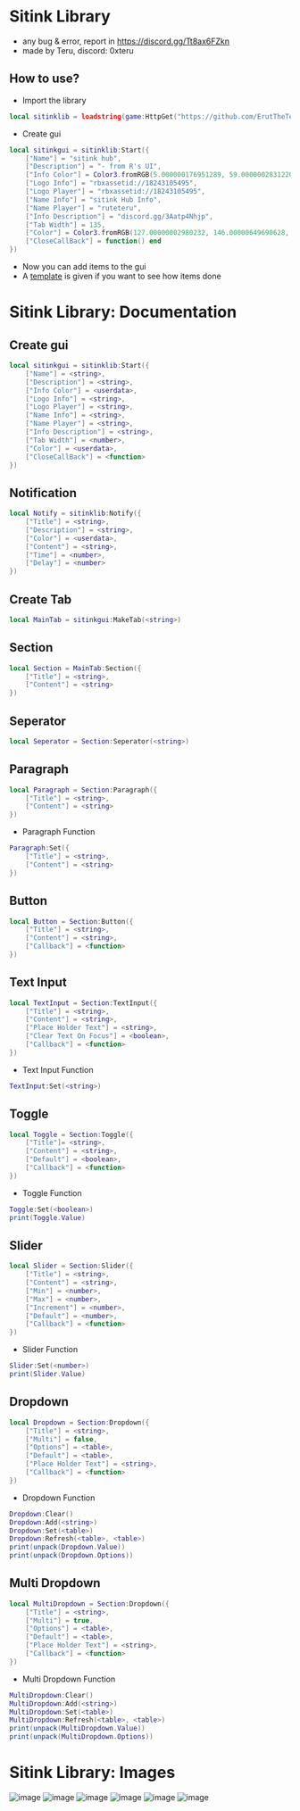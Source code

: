 # Sitink Library
- any bug & error, report in https://discord.gg/Tt8ax6FZkn
- made by Teru, discord: 0xteru
## How to use?
- Import the library
```lua
local sitinklib = loadstring(game:HttpGet("https://github.com/ErutTheTeru/uilibrary/blob/main/Sitink%20Lib/Source.lua?raw=true"))()
```
- Create gui
```lua
local sitinkgui = sitinklib:Start({
    ["Name"] = "sitink hub",
    ["Description"] = "- from R's UI",
    ["Info Color"] = Color3.fromRGB(5.000000176951289, 59.00000028312206, 113.00000086426735),
    ["Logo Info"] = "rbxassetid://18243105495",
    ["Logo Player"] = "rbxassetid://18243105495",
    ["Name Info"] = "sitink Hub Info",
    ["Name Player"] = "ruteteru",
    ["Info Description"] = "discord.gg/3Aatp4Nhjp",
    ["Tab Width"] = 135,
    ["Color"] = Color3.fromRGB(127.00000002980232, 146.00000649690628, 242.00000077486038),
    ["CloseCallBack"] = function() end
})
```
- Now you can add items to the gui
- A [template](Example.lua) is given if you want to see how items done
# Sitink Library: Documentation
## Create gui
```lua
local sitinkgui = sitinklib:Start({
    ["Name"] = <string>,
    ["Description"] = <string>,
    ["Info Color"] = <userdata>,
    ["Logo Info"] = <string>,
    ["Logo Player"] = <string>,
    ["Name Info"] = <string>,
    ["Name Player"] = <string>,
    ["Info Description"] = <string>,
    ["Tab Width"] = <number>,
    ["Color"] = <userdata>,
    ["CloseCallBack"] = <function>
})
```
## Notification
```lua
local Notify = sitinklib:Notify({
	["Title"] = <string>,
	["Description"] = <string>,
	["Color"] = <userdata>,
	["Content"] = <string>,
	["Time"] = <number>,
	["Delay"] = <number>
})
```
## Create Tab
```lua
local MainTab = sitinkgui:MakeTab(<string>)
```
## Section
```lua
local Section = MainTab:Section({
    ["Title"] = <string>,
    ["Content"] = <string>
})
```
## Seperator
```lua
local Seperator = Section:Seperator(<string>)
```
## Paragraph
```lua
local Paragraph = Section:Paragraph({
    ["Title"] = <string>,
    ["Content"] = <string>
})
```
- Paragraph Function
```lua
Paragraph:Set({
    ["Title"] = <string>,
    ["Content"] = <string>
})
```
## Button
```lua
local Button = Section:Button({
    ["Title"] = <string>,
    ["Content"] = <string>,
    ["Callback"] = <function>
})
```
## Text Input
```lua
local TextInput = Section:TextInput({
    ["Title"] = <string>,
    ["Content"] = <string>,
    ["Place Holder Text"] = <string>,
    ["Clear Text On Focus"] = <boolean>,
    ["Callback"] = <function>
})
```
- Text Input Function
```lua
TextInput:Set(<string>)
```
## Toggle
```lua
local Toggle = Section:Toggle({
	["Title"]= <string>,
	["Content"] = <string>,
	["Default"] = <boolean>,
	["Callback"] = <function>
})
```
- Toggle Function
```lua
Toggle:Set(<boolean>)
print(Toggle.Value)
```
## Slider
```lua
local Slider = Section:Slider({
    ["Title"] = <string>,
    ["Content"] = <string>,
    ["Min"] = <number>,
    ["Max"] = <number>,
    ["Increment"] = <number>,
    ["Default"] = <number>,
    ["Callback"] = <function>
})
```
- Slider Function
```lua
Slider:Set(<number>)
print(Slider.Value)
```
## Dropdown
```lua
local Dropdown = Section:Dropdown({
    ["Title"] = <string>,
    ["Multi"] = false,
    ["Options"] = <table>,
    ["Default"] = <table>,
    ["Place Holder Text"] = <string>,
    ["Callback"] = <function>
})
```
- Dropdown Function
```lua
Dropdown:Clear()
Dropdown:Add(<string>)
Dropdown:Set(<table>)
Dropdown:Refresh(<table>, <table>)
print(unpack(Dropdown.Value))
print(unpack(Dropdown.Options))
```
## Multi Dropdown
```lua
local MultiDropdown = Section:Dropdown({
    ["Title"] = <string>,
    ["Multi"] = true,
    ["Options"] = <table>,
    ["Default"] = <table>,
    ["Place Holder Text"] = <string>,
    ["Callback"] = <function>
})
```
- Multi Dropdown Function
```lua
MultiDropdown:Clear()
MultiDropdown:Add(<string>)
MultiDropdown:Set(<table>)
MultiDropdown:Refresh(<table>, <table>)
print(unpack(MultiDropdown.Value))
print(unpack(MultiDropdown.Options))
```
# Sitink Library: Images
![image](https://github.com/user-attachments/assets/4414c1a0-91fb-4487-85e5-206840984cc3)
![image](https://github.com/user-attachments/assets/04a6f7e2-d34f-4cc4-b7ec-68d666a8bb69)
![image](https://github.com/user-attachments/assets/f0b9bdf3-ef6f-4232-844d-54d0d184ec88)
![image](https://github.com/user-attachments/assets/ca18d86c-8a98-4a6b-a4dd-19821311153d)
![image](https://github.com/user-attachments/assets/a1001cb8-4ba1-4dba-bb8c-44d65db78ee4)
![image](https://github.com/user-attachments/assets/dbc9759f-0423-4179-8ea6-f41f87e9be5e)
